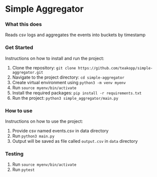 # Simple Aggregator 

### What this does

Reads csv logs and aggregates the events into buckets by timestamp

### Get Started

Instructions on how to install and run the project:

1. Clone the repository: `git clone https://github.com/teakopp/simple-aggregator.git`
2. Navigate to the project directory: `cd simple-aggregator`
3. Create virtual environment using `python3 -m venv myenv`
4. Run `source myenv/bin/activate`
5. Install the required packages: `pip install -r requirements.txt`
6. Run the project: `python3 simple_aggregator/main.py`

### How to use

Instructions on how to use the project:

1. Provide csv named events.csv in data directory 
2. Run `python3 main.py`
3. Output will be saved as file called `output.csv` in `data` directory

### Testing
1. Run `source myenv/bin/activate`
2. Run `pytest`

